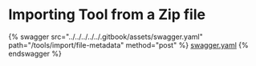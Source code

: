 # Importing Tool from a Zip file

{% swagger src="../../../../../.gitbook/assets/swagger.yaml" path="/tools/import/file-metadata" method="post" %}
[swagger.yaml](../../../../../.gitbook/assets/swagger.yaml)
{% endswagger %}
